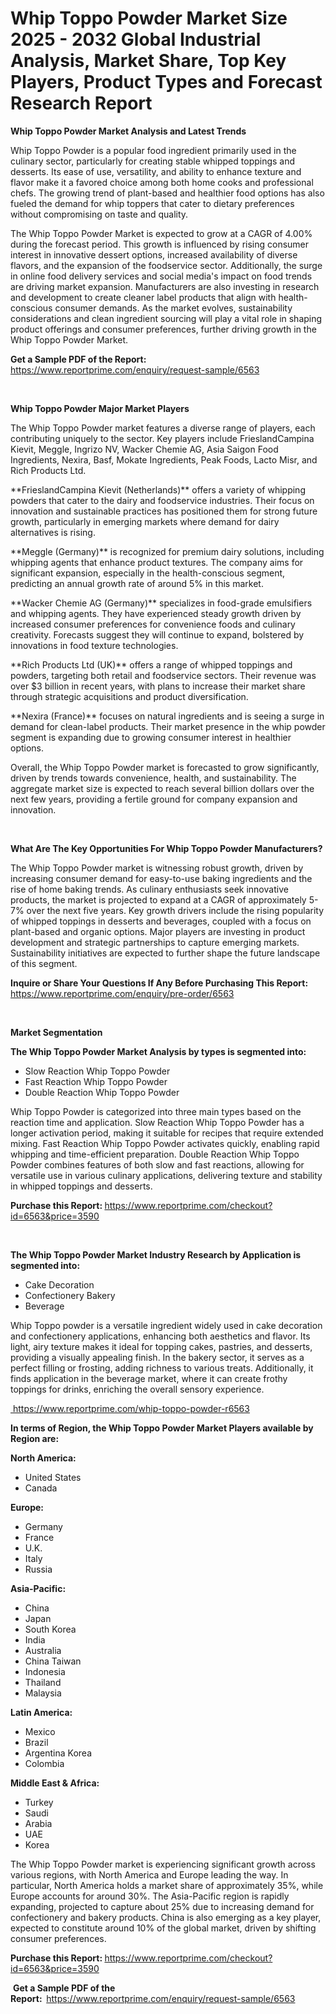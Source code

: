 <p><h1>Whip Toppo Powder Market Size 2025 - 2032 Global Industrial Analysis, Market Share, Top Key Players, Product Types and Forecast Research Report</h1></p><p><strong>Whip Toppo Powder Market Analysis and Latest Trends</strong></p>
<p><p>Whip Toppo Powder is a popular food ingredient primarily used in the culinary sector, particularly for creating stable whipped toppings and desserts. Its ease of use, versatility, and ability to enhance texture and flavor make it a favored choice among both home cooks and professional chefs. The growing trend of plant-based and healthier food options has also fueled the demand for whip toppers that cater to dietary preferences without compromising on taste and quality.</p><p>The Whip Toppo Powder Market is expected to grow at a CAGR of 4.00% during the forecast period. This growth is influenced by rising consumer interest in innovative dessert options, increased availability of diverse flavors, and the expansion of the foodservice sector. Additionally, the surge in online food delivery services and social media's impact on food trends are driving market expansion. Manufacturers are also investing in research and development to create cleaner label products that align with health-conscious consumer demands. As the market evolves, sustainability considerations and clean ingredient sourcing will play a vital role in shaping product offerings and consumer preferences, further driving growth in the Whip Toppo Powder Market.</p></p>
<p><strong>Get a Sample PDF of the Report:&nbsp;</strong> <a href="https://www.reportprime.com/enquiry/request-sample/6563?utm_campaign=4578&utm_medium=2&utm_source=Github&utm_content=ia&utm_term=16052025&utm_id=whip-toppo-powder">https://www.reportprime.com/enquiry/request-sample/6563</a></p>
<p>&nbsp;</p>
<p><strong>Whip Toppo Powder Major Market Players</strong></p>
<p><p>The Whip Toppo Powder market features a diverse range of players, each contributing uniquely to the sector. Key players include FrieslandCampina Kievit, Meggle, Ingrizo NV, Wacker Chemie AG, Asia Saigon Food Ingredients, Nexira, Basf, Mokate Ingredients, Peak Foods, Lacto Misr, and Rich Products Ltd.</p><p>**FrieslandCampina Kievit (Netherlands)** offers a variety of whipping powders that cater to the dairy and foodservice industries. Their focus on innovation and sustainable practices has positioned them for strong future growth, particularly in emerging markets where demand for dairy alternatives is rising.</p><p>**Meggle (Germany)** is recognized for premium dairy solutions, including whipping agents that enhance product textures. The company aims for significant expansion, especially in the health-conscious segment, predicting an annual growth rate of around 5% in this market.</p><p>**Wacker Chemie AG (Germany)** specializes in food-grade emulsifiers and whipping agents. They have experienced steady growth driven by increased consumer preferences for convenience foods and culinary creativity. Forecasts suggest they will continue to expand, bolstered by innovations in food texture technologies.</p><p>**Rich Products Ltd (UK)** offers a range of whipped toppings and powders, targeting both retail and foodservice sectors. Their revenue was over $3 billion in recent years, with plans to increase their market share through strategic acquisitions and product diversification.</p><p>**Nexira (France)** focuses on natural ingredients and is seeing a surge in demand for clean-label products. Their market presence in the whip powder segment is expanding due to growing consumer interest in healthier options.</p><p>Overall, the Whip Toppo Powder market is forecasted to grow significantly, driven by trends towards convenience, health, and sustainability. The aggregate market size is expected to reach several billion dollars over the next few years, providing a fertile ground for company expansion and innovation.</p></p>
<p>&nbsp;</p>
<p><strong>What Are The Key Opportunities For Whip Toppo Powder Manufacturers?</strong></p>
<p><p>The Whip Toppo Powder market is witnessing robust growth, driven by increasing consumer demand for easy-to-use baking ingredients and the rise of home baking trends. As culinary enthusiasts seek innovative products, the market is projected to expand at a CAGR of approximately 5-7% over the next five years. Key growth drivers include the rising popularity of whipped toppings in desserts and beverages, coupled with a focus on plant-based and organic options. Major players are investing in product development and strategic partnerships to capture emerging markets. Sustainability initiatives are expected to further shape the future landscape of this segment.</p></p>
<p><strong>Inquire or Share Your Questions If Any Before Purchasing This Report:</strong> <a href="https://www.reportprime.com/enquiry/pre-order/6563?utm_campaign=4578&utm_medium=2&utm_source=Github&utm_content=ia&utm_term=16052025&utm_id=whip-toppo-powder">https://www.reportprime.com/enquiry/pre-order/6563</a></p>
<p>&nbsp;</p>
<p><strong>Market Segmentation</strong></p>
<p><strong>The Whip Toppo Powder Market Analysis by types is segmented into:</strong></p>
<p><ul><li>Slow Reaction Whip Toppo Powder</li><li>Fast Reaction Whip Toppo Powder</li><li>Double Reaction Whip Toppo Powder</li></ul></p>
<p><p>Whip Toppo Powder is categorized into three main types based on the reaction time and application. Slow Reaction Whip Toppo Powder has a longer activation period, making it suitable for recipes that require extended mixing. Fast Reaction Whip Toppo Powder activates quickly, enabling rapid whipping and time-efficient preparation. Double Reaction Whip Toppo Powder combines features of both slow and fast reactions, allowing for versatile use in various culinary applications, delivering texture and stability in whipped toppings and desserts.</p></p>
<p><strong>Purchase this Report:&nbsp;</strong><a href="https://www.reportprime.com/checkout?id=6563&price=3590&utm_campaign=4578&utm_medium=2&utm_source=Github&utm_content=ia&utm_term=16052025&utm_id=whip-toppo-powder">https://www.reportprime.com/checkout?id=6563&price=3590</a></p>
<p>&nbsp;</p>
<p><strong>The Whip Toppo Powder Market Industry Research by Application is segmented into:</strong></p>
<p><ul><li>Cake Decoration</li><li>Confectionery Bakery</li><li>Beverage</li></ul></p>
<p><p>Whip Toppo powder is a versatile ingredient widely used in cake decoration and confectionery applications, enhancing both aesthetics and flavor. Its light, airy texture makes it ideal for topping cakes, pastries, and desserts, providing a visually appealing finish. In the bakery sector, it serves as a perfect filling or frosting, adding richness to various treats. Additionally, it finds application in the beverage market, where it can create frothy toppings for drinks, enriching the overall sensory experience.</p></p>
<p><a href="https://www.reportprime.com/whip-toppo-powder-r6563?utm_campaign=4578&utm_medium=2&utm_source=Github&utm_content=ia&utm_term=16052025&utm_id=whip-toppo-powder">&nbsp;https://www.reportprime.com/whip-toppo-powder-r6563</a></p>
<p><strong>In terms of Region, the Whip Toppo Powder Market Players available by Region are:</strong></p>
<p>
    <p> <strong> North America: </strong>
        <ul>
            <li>United States</li>
            <li>Canada</li>
        </ul>
        </p> 
    <p> <strong> Europe: </strong>
        <ul>
            <li>Germany</li>
            <li>France</li>
            <li>U.K.</li>
            <li>Italy</li>
            <li>Russia</li>
        </ul>
        </p> 
    <p> <strong> Asia-Pacific: </strong>
        <ul>
            <li>China</li>
            <li>Japan</li>
            <li>South Korea</li>
            <li>India</li>
            <li>Australia</li>
            <li>China Taiwan</li>
            <li>Indonesia</li>
            <li>Thailand</li>
            <li>Malaysia</li>
        </ul>
        </p> 
    <p> <strong> Latin America: </strong>
        <ul>
            <li>Mexico</li>
            <li>Brazil</li>
            <li>Argentina Korea</li>
            <li>Colombia</li>
        </ul>
        </p> 
    <p> <strong> Middle East & Africa: </strong>
        <ul>
            <li>Turkey</li>
            <li>Saudi</li>
            <li>Arabia</li>
            <li>UAE</li>
            <li>Korea</li>
        </ul>
    </p>
    </p>
<p><p>The Whip Toppo Powder market is experiencing significant growth across various regions, with North America and Europe leading the way. In particular, North America holds a market share of approximately 35%, while Europe accounts for around 30%. The Asia-Pacific region is rapidly expanding, projected to capture about 25% due to increasing demand for confectionery and bakery products. China is also emerging as a key player, expected to constitute around 10% of the global market, driven by shifting consumer preferences.</p></p>
<p><strong>Purchase this Report: </strong><a href="https://www.reportprime.com/checkout?id=6563&price=3590&utm_campaign=4578&utm_medium=2&utm_source=Github&utm_content=ia&utm_term=16052025&utm_id=whip-toppo-powder">https://www.reportprime.com/checkout?id=6563&price=3590</a></p>
<p>&nbsp;<strong>Get a Sample PDF of the Report:&nbsp;&nbsp;</strong><a href="https://www.reportprime.com/enquiry/request-sample/6563?utm_campaign=4578&utm_medium=2&utm_source=Github&utm_content=ia&utm_term=16052025&utm_id=whip-toppo-powder">https://www.reportprime.com/enquiry/request-sample/6563</a></p>
<p><strong></strong></p>
<p><p></p><p></p><p></p></p>